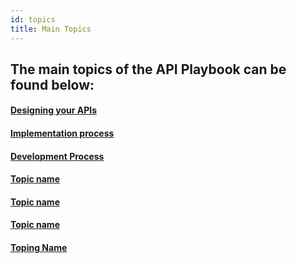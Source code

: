 ```yaml
---
id: topics
title: Main Topics
---
```


## The main topics of the API Playbook can be found below:

<div className="box">
    <a href="http://localhost:3000/API-Playbook/api_implementation_guidelines"><h4>Designing your APIs</h4></a>
</div>
<div className="box">
    <a href="http://localhost:3000/API-Playbook/general_guidelines"><h4>Implementation process</h4></a>
</div>
<div className="box">
    <a href="http://localhost:3000/API-Playbook/linting"><h4>Development Process</h4></a>
</div>
<div className="box">
    <a href="h"><h4>Topic name</h4></a>
</div>

<div className="box">
    <a href="h"><h4>Topic name</h4></a>
</div>

<div className="box">
    <a href="h"><h4>Topic name</h4></a>
</div>

<div className="box">
    <a href="h"><h4>Toping Name</h4></a>
</div>
